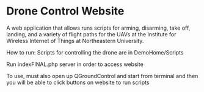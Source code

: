 # Drone Control Website 

A web application that allows runs scripts for arming, disarming, take off, landing, and a variety of flight paths
for the UAVs at the Institute for Wireless Internet of Things at Northeastern University.



How to run:
Scripts for controlling the drone are in DemoHome/Scripts

Run indexFINAL.php server in order to access website

To use, must also open up QGroundControl and start from terminal and then you will be able to click buttons on website to run scripts
